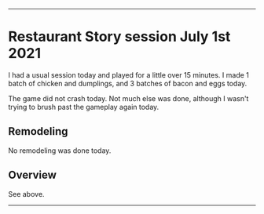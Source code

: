 
***

# Restaurant Story session July 1st 2021

I had a usual session today and played for a little over 15 minutes. I made 1 batch of chicken and dumplings, and 3 batches of bacon and eggs today.

The game did not crash today. Not much else was done, although I wasn't trying to brush past the gameplay again today.

## Remodeling

No remodeling was done today.

## Overview

See above.

***
